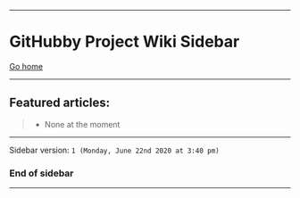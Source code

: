 
***

# GitHubby Project Wiki Sidebar

[Go home](https://github.com/seanpm2001/GitHubby/wiki/)

***

## Featured articles:

> * None at the moment

***

Sidebar version: `1 (Monday, June 22nd 2020 at 3:40 pm)`

### End of sidebar

***
